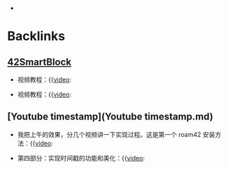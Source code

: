 - 

# Backlinks
## [42SmartBlock](42SmartBlock.md)
- 视频教程：{{[video](video.md):

- 视频教程：{{[video](video.md):

## [Youtube timestamp](Youtube timestamp.md)
- 我把上午的效果，分几个视频讲一下实现过程。这是第一个 roam42 安装方法：{{[video](video.md):

- 第四部分：实现时间戳的功能和美化：{{[video](video.md):

